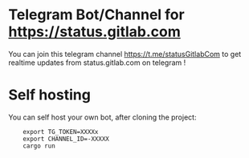 # Telegram Bot/Channel for https://status.gitlab.com

You can join this telegram channel https://t.me/statusGitlabCom to get realtime updates from status.gitlab.com on telegram !


# Self hosting
You can self host your own bot, after cloning the project:
```
    export TG_TOKEN=XXXXx
    export CHANNEL_ID=-XXXXX
    cargo run
```